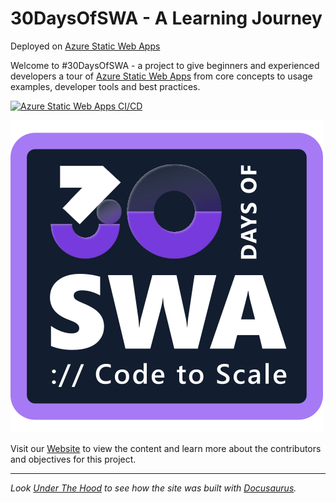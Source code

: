 # 30DaysOfSWA - A Learning Journey

Deployed on [Azure Static Web Apps](https://aka.ms/swa) 

Welcome to #30DaysOfSWA - a project to give beginners and experienced developers a tour of [Azure Static Web Apps](https://docs.microsoft.com/en-us/azure/static-web-apps/overview) from core concepts to usage examples, developer tools and best practices.

[![Azure Static Web Apps CI/CD](https://github.com/staticwebdev/30DaysOfSWA/actions/workflows/azure-static-web-apps-lively-tree-0c3a7d80f.yml/badge.svg)](https://github.com/staticwebdev/30DaysOfSWA/actions/workflows/azure-static-web-apps-lively-tree-0c3a7d80f.yml)

![30DaysOfSWA Logo](www/static/img/svg/logo.svg)

Visit our [Website](https://aka.ms/30DaysOfSWA) to view the content and learn more about the contributors and objectives for this project.

---

_Look [Under The Hood](SETUP.md) to see how the site was built with [Docusaurus](https://docusaurus.io)._
